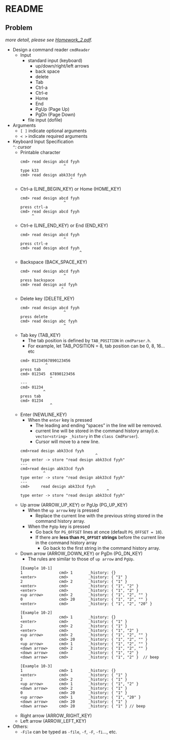 # README  
## Problem  
*more detail, please see [Homework_2.pdf](./Homework_2.pdf).*
* Design a command reader `cmdReader`
  * Input
    * standard input (keyboard)
      * up/down/right/left arrows
      * back space
      * delete
      * Tab
      * Ctrl-a
      * Ctrl-e
      * Home
      * End
      * PgUp (Page Up)
      * PgDn (Page Down)
    * file input (dofile)
* Arguments
  * `[ ]` indicate optional arguments
  * `< >` indicate required arguments
* Keyboard Input Specification  
  *`^`: cursor*
  * Printable character
    ```plain
    cmd> read design abcd fyyh
                       ^
    type k33
    cmd> read design abk33cd fyyh
                          ^
    ```
  * Ctrl-a (LINE_BEGIN_KEY) or Home (HOME_KEY)
    ```plain
    cmd> read design abcd fyyh
                       ^
    press ctrl-a
    cmd> read design abcd fyyh
         ^
    ```
  * Ctrl-e (LINE_END_KEY) or End (END_KEY)
    ```plain
    cmd> read design abcd fyyh
                       ^
    press ctrl-e
    cmd> read design abcd fyyh
                              ^
    ```
  * Backspace (BACK_SPACE_KEY)
    ```plain
    cmd> read design abcd fyyh
                       ^
    press backspace
    cmd> read design acd fyyh
                      ^        
    ```
  * Delete key (DELETE_KEY)
    ```plain
    cmd> read design abcd fyyh
                       ^
    press delete
    cmd> read design abc fyyh
                       ^        
    ```
  * Tab key (TAB_KEY)
    * The tab position is defined by `TAB_POSITION` in `cmdParser.h`.
    * For example, let TAB_POSITION = 8, tab position can be 0, 8, 16… etc
    ```plain
    cmd> 01234567890123456
               ^
    press tab
    cmd> 012345  67890123456
                 ^
    ---
    cmd> 01234
              ^
    press tab
    cmd> 01234
                 ^
    ```
  * Enter (NEWLINE_KEY)
    * When the `enter` key is pressed
      * The leading and ending “spaces” in the line will be removed.
      * current line will be stored in the command history array(i.e. `vector<string> _history` in the `class CmdParser`).
      * Cursor will move to a new line.
    ```plain
    cmd>read design abk33cd fyyh
                                     ^
    type enter -> store "read design abk33cd fyyh"
    ---
    cmd>read design abk33cd fyyh
              ^
    type enter -> store "read design abk33cd fyyh"
    ---
    cmd>     read design abk33cd fyyh
                                          ^
    type enter -> store "read design abk33cd fyyh"
    ```
  * Up arrow (ARROW_UP_KEY) or PgUp (PG_UP_KEY)
    * When the `up arrow` key is pressed
      * Replace the current line with the previous string stored in the command history array.
    * When the `PgUp` key is pressed
      * Go back for `PG_OFFSET` lines at once (default `PG_OFFSET = 10`).
      * If there are **less than `PG_OFFSET` strings** before the current line in the command history array
        * Go back to the first string in the command history array.
  * Down arrow (ARROW_DOWN_KEY) or PgDn (PG_DN_KEY)
    * The rules are similar to those of `up arrow` and `PgUp`.
    ```plain
    [Example 10-1]
    1                cmd> 1       _history: {}
    <enter>          cmd>         _history: { "1" }
    2                cmd> 2       _history: { "1" }
    <enter>          cmd>         _history: { "1", "2" }
    <enter>          cmd>         _history: { "1", "2" }
    <up arrow>       cmd> 2       _history: { "1", "2", "" }
    0                cmd> 20      _history: { "1", "2", "" }
    <enter>          cmd>         _history: { "1", "2", "20" }
    
    [Example 10-2]
    1                cmd> 1       _history: {}
    <enter>          cmd>         _history: { "1" }
    2                cmd> 2       _history: { "1" }
    <enter>          cmd>         _history: { "1", "2" }
    <up arrow>       cmd> 2       _history: { "1", "2", "" }
    0                cmd> 20      _history: { "1", "2", "" }
    <up arrow>       cmd> 1       _history: { "1", "2", "" }
    <down arrow>     cmd> 2       _history: { "1", "2", "" }
    <down arrow>     cmd>         _history: { "1", "2" }
    <down arrow>     cmd>         _history: { "1", "2" }  // beep
    
    [Example 10-3]
    1                cmd> 1       _history: {}
    <enter>          cmd>         _history: { "1" }
    2                cmd> 2       _history: { "1" }
    <up arrow>       cmd> 1       _history: { "1", "2" }
    <down arrow>     cmd> 2       _history: { "1" }
    0                cmd> 20      _history: { "1" }
    <up arrow>       cmd> 1       _history: { "1", "20" }
    <down arrow>     cmd> 20      _history: { "1" }
    <down arrow>     cmd> 20      _history: { "1" } // beep
    ```
  * Right arrow (ARROW_RIGHT_KEY)
  * Left arrow (ARROW_LEFT_KEY)
* Others:
  * `-File` can be typed as `-file`, `-f`, `-F`, `-fi`..., etc.